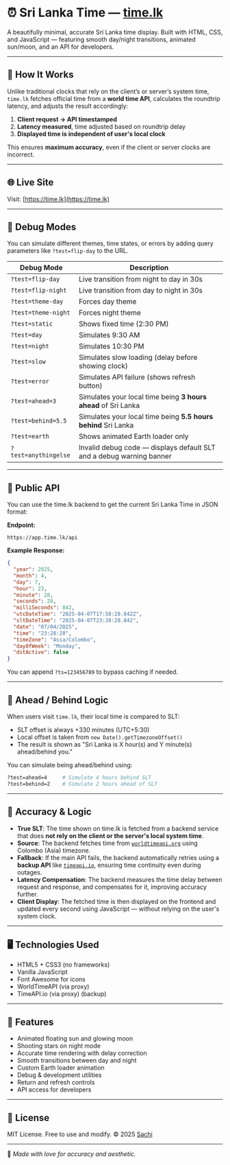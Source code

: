 # ⏰ Sri Lanka Time — [time.lk](https://time.lk)

A beautifully minimal, accurate Sri Lanka time display. Built with HTML, CSS, and JavaScript — featuring smooth day/night transitions, animated sun/moon, and an API for developers.

---

## 🔧 How It Works

Unlike traditional clocks that rely on the client’s or server’s system time, `time.lk` fetches official time from a **world time API**, calculates the roundtrip latency, and adjusts the result accordingly:

1. **Client request → API timestamped**  
2. **Latency measured**, time adjusted based on roundtrip delay  
3. **Displayed time is independent of user's local clock**  

This ensures **maximum accuracy**, even if the client or server clocks are incorrect.

---

## 🌐 Live Site  
Visit: [https://time.lk](https://time.lk)

---

## 🐛 Debug Modes

You can simulate different themes, time states, or errors by adding query parameters like `?test=flip-day` to the URL.

| Debug Mode             | Description                                                                 |
|------------------------|-----------------------------------------------------------------------------|
| `?test=flip-day`       | Live transition from night to day in 30s                                    |
| `?test=flip-night`     | Live transition from day to night in 30s                                    |
| `?test=theme-day`      | Forces day theme                                                            |
| `?test=theme-night`    | Forces night theme                                                          |
| `?test=static`         | Shows fixed time (2:30 PM)                                                  |
| `?test=day`            | Simulates 9:30 AM                                                           |
| `?test=night`          | Simulates 10:30 PM                                                          |
| `?test=slow`           | Simulates slow loading (delay before showing clock)                         |
| `?test=error`          | Simulates API failure (shows refresh button)                                |
| `?test=ahead=3`        | Simulates your local time being **3 hours ahead** of Sri Lanka              |
| `?test=behind=5.5`     | Simulates your local time being **5.5 hours behind** Sri Lanka               |
| `?test=earth`          | Shows animated Earth loader only                                            |
| `?test=anythingelse`   | Invalid debug code — displays default SLT and a debug warning banner        |

---

## 📡 Public API

You can use the time.lk backend to get the current Sri Lanka Time in JSON format:

**Endpoint:**  
```
https://app.time.lk/api
```

**Example Response:**
```json
{
  "year": 2025,
  "month": 4,
  "day": 7,
  "hour": 23,
  "minute": 28,
  "seconds": 28,
  "milliSeconds": 842,
  "utcDateTime": "2025-04-07T17:58:28.842Z",
  "sltDateTime": "2025-04-07T23:28:28.842",
  "date": "07/04/2025",
  "time": "23:28:28",
  "timeZone": "Asia/Colombo",
  "dayOfWeek": "Monday",
  "dstActive": false
}
```

You can append `?ts=123456789` to bypass caching if needed.

---

## 🧠 Ahead / Behind Logic

When users visit `time.lk`, their local time is compared to SLT:

- SLT offset is always +330 minutes (UTC+5:30)
- Local offset is taken from `new Date().getTimezoneOffset()`
- The result is shown as "Sri Lanka is X hour(s) and Y minute(s) ahead/behind you."

You can simulate being ahead/behind using:

```bash
?test=ahead=4     # Simulate 4 hours behind SLT
?test=behind=2    # Simulate 2 hours ahead of SLT
```

---

## 🎯 Accuracy & Logic

- **True SLT**: The time shown on time.lk is fetched from a backend service that does **not rely on the client or the server's local system time**.
- **Source**: The backend fetches time from [`worldtimeapi.org`](https://worldtimeapi.org/) using Colombo (Asia) timezone.
- **Fallback**: If the main API fails, the backend automatically retries using a **backup API** like [`timeapi.io`](https://timeapi.io/), ensuring time continuity even during outages.
- **Latency Compensation**: The backend measures the time delay between request and response, and compensates for it, improving accuracy further.
- **Client Display**: The fetched time is then displayed on the frontend and updated every second using JavaScript — without relying on the user's system clock.

---

## 🖥️ Technologies Used

- HTML5 + CSS3 (no frameworks)
- Vanilla JavaScript
- Font Awesome for icons
- WorldTimeAPI (via proxy)
- TimeAPI.io (via proxy) (backup)

---

## 🎨 Features

- Animated floating sun and glowing moon
- Shooting stars on night mode
- Accurate time rendering with delay correction
- Smooth transitions between day and night
- Custom Earth loader animation
- Debug & development utilities
- Return and refresh controls
- API access for developers

---

## 📜 License

MIT License. Free to use and modify. © 2025 [Sachi](https://sachi.lk)

---

🩷 _Made with love for accuracy and aesthetic._
